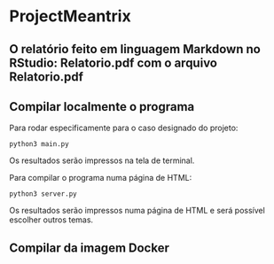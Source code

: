 # ProjectMeantrix

## O relatório feito em linguagem Markdown no RStudio: Relatorio.pdf com o arquivo Relatorio.pdf

## Compilar localmente o programa

Para rodar especificamente para o caso designado do projeto: 
```
python3 main.py
```
Os resultados serão impressos na tela de terminal.

Para compilar o programa numa página de HTML: 
```
python3 server.py
```
Os resultados serão impressos numa página de HTML e será possível escolher outros temas.

## Compilar da imagem Docker 




